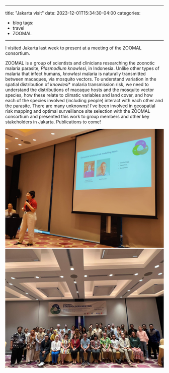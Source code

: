 
---
title: "Jakarta visit"
date: 2023-12-01T15:34:30-04:00
categories:
  - blog
tags:
  - travel
  - ZOOMAL
---

I visited Jakarta last week to present at a meeting of the ZOOMAL consortium. 

ZOOMAL is a group of scientists and clinicians researching the zoonotic malaria parasite, *Plasmodium knowlesi*, in Indonesia. Unlike other types of malaria that infect humans, *knowlesi* malaria is naturally transmitted between macaques, via mosquito vectors. To understand variation in the spatial distribution of *knowlesi*</i>* malaria transmission risk, we need to understand the distributions of macaque hosts and the mosquito vector species, how these relate to climatic variables and land cover, and how each of the species involved (including people) interact with each other and the parasite. There are many unknowns! I've been involved in geospatial risk mapping and optimal surveillance site selection with the ZOOMAL consortium and presented this work to group members and other key stakeholders in Jakarta. Publications to come!

![action_shot](/assets/images/jakarta_action_shot.jpg)
![group](/assets/images/jakarta_group.jpeg)
    
